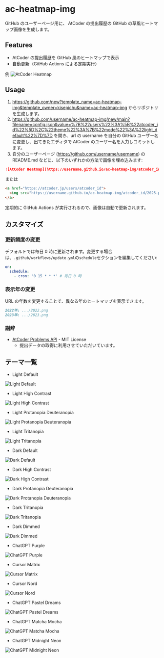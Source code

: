 # ac-heatmap-img

GitHub のユーザーページ用に、 AtCoder の提出履歴の GitHub の草風ヒートマップ画像を生成します。

## Features

- AtCoder の提出履歴を GitHub 風のヒートマップで表示
- 自動更新（GitHub Actions による定期実行）

例
![AtCoder Heatmap](https://kisepichu.github.io/ac-heatmap-img/light_default.png)

## Usage

1. https://github.com/new?template_name=ac-heatmap-img&template_owner=kisepichu&name=ac-heatmap-img からリポジトリを生成します。
2. https://github.com/username/ac-heatmap-img/new/main?filename=config.json&value=%7B%22users%22%3A%5B%22atcoder_id%22%5D%2C%22theme%22%3A%7B%22mode%22%3A%22light_default%22%7D%7D を開き、url の username を自分の GitHub ユーザー名に変更し、出てきたエディタで AtCoder のユーザー名を入力しコミットします。
3. 自分のユーザーページ (https://github.com/username/username) の README.md などに、以下のいずれかの方法で画像を埋め込みます:

```markdown
![AtCoder Heatmap](https://username.github.io/ac-heatmap-img/atcoder_id/2025.png)
```

または

```markdown
<a href="https://atcoder.jp/users/atcoder_id">
  <img src="https://username.github.io/ac-heatmap-img/atcoder_id/2025.png" alt="AtCoder Heatmap" />
</a>
```

定期的に GitHub Actions が実行されるので、画像は自動で更新されます。

## カスタマイズ

### 更新頻度の変更

デフォルトでは毎日 0 時に更新されます。変更する場合は、`.github/workflows/update.yml`の`schedule`セクションを編集してください:

```yaml
on:
  schedule:
    - cron: '0 15 * * *' # 毎日 0 時
```

### 表示年の変更

URL の年数を変更することで、異なる年のヒートマップを表示できます。

```markdown
2022年: .../2022.png
2023年: .../2023.png
```

### 謝辞

- [AtCoder Problems API](https://github.com/kenkoooo/AtCoderProblems) - MIT License
  - 提出データの取得に利用させていただいています。

## テーマ一覧

- Light Default

![Light Default](https://kisepichu.github.io/ac-heatmap-img/light_default.png)

- Light High Contrast

![Light High Contrast](https://kisepichu.github.io/ac-heatmap-img/light_high_contrast.png)

- Light Protanopia Deuteranopia

![Light Protanopia Deuteranopia](https://kisepichu.github.io/ac-heatmap-img/light_protanopia_deuteranopia.png)

- Light Tritanopia

![Light Tritanopia](https://kisepichu.github.io/ac-heatmap-img/light_tritanopia.png)

- Dark Default

![Dark Default](https://kisepichu.github.io/ac-heatmap-img/dark_default.png)

- Dark High Contrast

![Dark High Contrast](https://kisepichu.github.io/ac-heatmap-img/dark_high_contrast.png)

- Dark Protanopia Deuteranopia

![Dark Protanopia Deuteranopia](https://kisepichu.github.io/ac-heatmap-img/dark_protanopia_deuteranopia.png)

- Dark Tritanopia

![Dark Tritanopia](https://kisepichu.github.io/ac-heatmap-img/dark_tritanopia.png)

- Dark Dimmed

![Dark Dimmed](https://kisepichu.github.io/ac-heatmap-img/dark_dimmed.png)

- ChatGPT Purple

![ChatGPT Purple](https://kisepichu.github.io/ac-heatmap-img/chat_gpt_purple.png)

- Cursor Matrix

![Cursor Matrix](https://kisepichu.github.io/ac-heatmap-img/cursor_matrix.png)

- Cursor Nord

![Cursor Nord](https://kisepichu.github.io/ac-heatmap-img/cursor_nord.png)

- ChatGPT Pastel Dreams

![ChatGPT Pastel Dreams](https://kisepichu.github.io/ac-heatmap-img/chat_gpt_pastel_dreams.png)

- ChatGPT Matcha Mocha

![ChatGPT Matcha Mocha](https://kisepichu.github.io/ac-heatmap-img/chat_gpt_matcha_mocha.png)

- ChatGPT Midnight Neon

![ChatGPT Midnight Neon](https://kisepichu.github.io/ac-heatmap-img/chat_gpt_midnight_neon.png)
